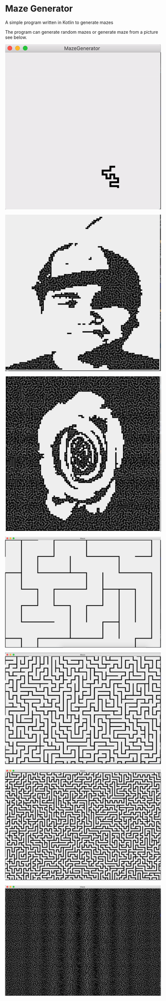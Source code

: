 # Maze Generator
A simple program written in Kotlin to generate mazes

The program can generate random mazes or generate maze from a picture see below. 

![time lapse](https://github.com/ww2lin/MazeGenerator/blob/master/screenshot/maze-timelapse.gif)

![face](https://github.com/ww2lin/MazeGenerator/blob/master/screenshot/face.png)

![rose](https://github.com/ww2lin/MazeGenerator/blob/master/screenshot/rose.png)

![10 x 10 board](https://github.com/ww2lin/MazeGenerator/blob/master/screenshot/maze10x10.png)

![50 x 50 board](https://github.com/ww2lin/MazeGenerator/blob/master/screenshot/maze50x50.png)

![100 x 100 board](https://github.com/ww2lin/MazeGenerator/blob/master/screenshot/maze100x100.png)

![1000 x 1000 board](https://github.com/ww2lin/MazeGenerator/blob/master/screenshot/maze1000x1000.png)
